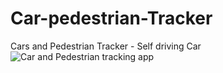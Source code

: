 # Car-pedestrian-Tracker
Cars and Pedestrian Tracker - Self driving Car 
![Car and Pedestrian tracking app](https://github.com/user-attachments/assets/be376e6d-1e33-4c0b-92a6-da281a8773c0)
